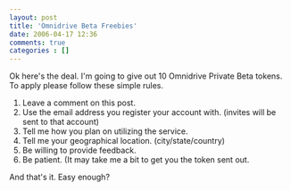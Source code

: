 ```yaml
---
layout: post
title: 'Omnidrive Beta Freebies'
date: 2006-04-17 12:36
comments: true
categories : []
---  
```


Ok here's the deal. I'm going to give out 10 Omnidrive Private Beta tokens. To apply please follow these simple rules.

1) Leave a comment on this post.
2) Use the email address you register your account with. (invites will be sent to that account)
3) Tell me how you plan on utilizing the service.
4) Tell me your geographical location. (city/state/country)
5) Be willing to provide feedback.
6) Be patient. (It may take me a bit to get you the token sent out.

And that's it. Easy enough?



